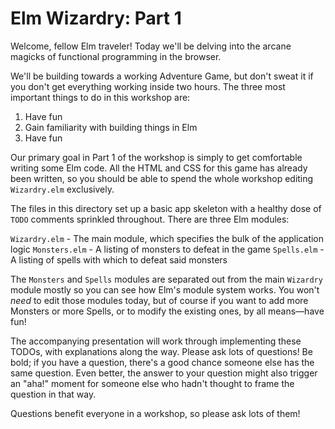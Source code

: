 Elm Wizardry: Part 1
====================

Welcome, fellow Elm traveler! Today we'll be delving into the arcane magicks of functional programming in the browser.

We'll be building towards a working Adventure Game, but don't sweat it if you don't get everything working inside two hours. The three most important things to do in this workshop are:

1. Have fun
2. Gain familiarity with building things in Elm
3. Have fun

Our primary goal in Part 1 of the workshop is simply to get comfortable writing some Elm code. All the HTML and CSS for this game has already been written, so you should be able to spend the whole workshop editing `Wizardry.elm` exclusively.

The files in this directory set up a basic app skeleton with a healthy dose of `TODO` comments sprinkled throughout. There are three Elm modules:

`Wizardry.elm` - The main module, which specifies the bulk of the application logic
`Monsters.elm` - A listing of monsters to defeat in the game
`Spells.elm` - A listing of spells with which to defeat said monsters

The `Monsters` and `Spells` modules are separated out from the main `Wizardry` module mostly so you can see how Elm's module system works. You won't _need_ to edit those modules today, but of course if you want to add more Monsters or more Spells, or to modify the existing ones, by all means—have fun!

The accompanying presentation will work through implementing these TODOs, with explanations along the way. Please ask lots of questions! Be bold; if you have a question, there's a good chance someone else has the same question. Even better, the answer to your question might also trigger an "aha!" moment for someone else who hadn't thought to frame the question in that way.

Questions benefit everyone in a workshop, so please ask lots of them!